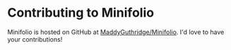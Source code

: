 # Contributing to Minifolio


Minifolio is hosted on GitHub at [MaddyGuthridge/Minifolio](https://github.com/MaddyGuthridge/Minifolio). I'd love to have your contributions!
